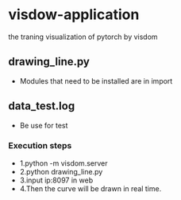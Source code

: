 # visdow-application
the traning visualization of pytorch by visdom

## drawing_line.py
- Modules that need to be installed are in import

## data_test.log
- Be use for test

### Execution steps
- 1.python -m visdom.server
- 2.python drawing_line.py
- 3.input ip:8097 in web
- 4.Then the curve will be drawn in real time.
